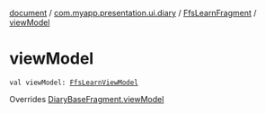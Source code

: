 [document](../../index.md) / [com.myapp.presentation.ui.diary](../index.md) / [FfsLearnFragment](index.md) / [viewModel](./view-model.md)

# viewModel

`val viewModel: `[`FfsLearnViewModel`](../-ffs-learn-view-model/index.md)

Overrides [DiaryBaseFragment.viewModel](../-diary-base-fragment/view-model.md)

